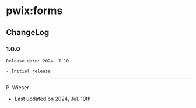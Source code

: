 # pwix:forms

## ChangeLog

### 1.0.0

    Release date: 2024- 7-10

    - Initial release

---
P. Wieser
- Last updated on 2024, Jul. 10th
